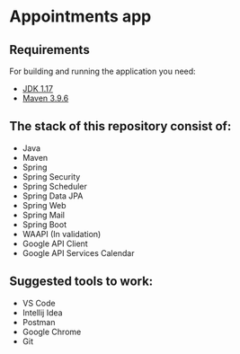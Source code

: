 
# Appointments app

## Requirements

For building and running the application you need:

- [JDK 1.17](https://www.oracle.com/java/technologies/javase/jdk17-archive-downloads.html)
- [Maven 3.9.6](https://maven.apache.org/download.cgi)

## The stack of this repository consist of:
- Java
- Maven
- Spring
- Spring Security
- Spring Scheduler
- Spring Data JPA
- Spring Web
- Spring Mail
- Spring Boot
- WAAPI (In validation)
- Google API Client
- Google API Services Calendar

##  Suggested tools to work:
 - VS Code
- Intellij Idea
- Postman
- Google Chrome
- Git

